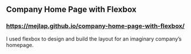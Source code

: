 ## Company Home Page with Flexbox

### https://mejlap.github.io/company-home-page-with-flexbox/

I used flexbox to design and build the layout for an imaginary company’s homepage.
